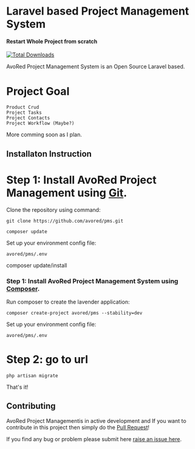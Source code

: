 # Laravel based Project Management System


#### Restart Whole Project from scratch
[![Total Downloads](https://poser.pugx.org/avored/pms/downloads)](https://packagist.org/packages/avored/pms)

AvoRed Project Management System is an Open Source Laravel based.

# Project Goal
    Product Crud
    Project Tasks
    Project Contacts
    Project Workflow (Maybe?)

More comming soon as I plan.

## Installaton Instruction


# Step 1: Install AvoRed Project Management using [Git](https://git-scm.com/).

Clone the repository using command:

    git clone https://github.com/avored/pms.git

    composer update

Set up your environment config file:

    avored/pms/.env

composer update/install
### Step 1: Install AvoRed Project Management System using [Composer](https://getcomposer.org/download/).

Run composer to create the lavender application:

    composer create-project avored/pms --stability=dev
    
Set up your environment config file:

    avored/pms/.env    

# Step 2: go to url

    php artisan migrate
    
    
That's it!


## Contributing


AvoRed Project Managementis in active development and If you want to contribute in this project then simply do the [Pull Request](https://github.com/avored/pms/pulls)!

If you find any bug or problem please submit here  [raise an issue here](https://github.com/avored/pms/issues/new).
